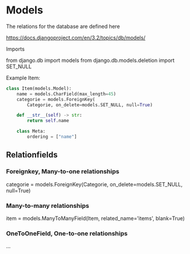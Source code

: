 # Models

The relations for the database are defined here

<https://docs.djangoproject.com/en/3.2/topics/db/models/>

Imports

from django.db import models
from django.db.models.deletion import SET_NULL

Example Item:

```python
class Item(models.Model):
    name = models.CharField(max_length=45)
    categorie = models.ForeignKey(
        Categorie, on_delete=models.SET_NULL, null=True)

    def __str__(self) -> str:
        return self.name

    class Meta:
        ordering = ["name"]
```

## Relationfields

### Foreignkey, Many-to-one relationships

categorie = models.ForeignKey(Categorie, on_delete=models.SET_NULL, null=True)

### Many-to-many relationships

item = models.ManyToManyField(Item, related_name='items', blank=True)

### OneToOneField, One-to-one relationships

...
